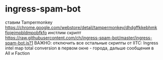 # ingress-spam-bot
ставим  Tampermonkey https://chrome.google.com/webstore/detail/tampermonkey/dhdgffkkebhmkfjojejmpbldmpobfkfo
инстлим скрипт https://raw.githubusercontent.com/ch/ingress-spam-bot/master/ingress-spam-bot.js?1
ВАЖНО: отключить все остальные скрипты от IITC: Ingress intel map total conversion
в первом окне - города, дальше сообщения в All и Faction
